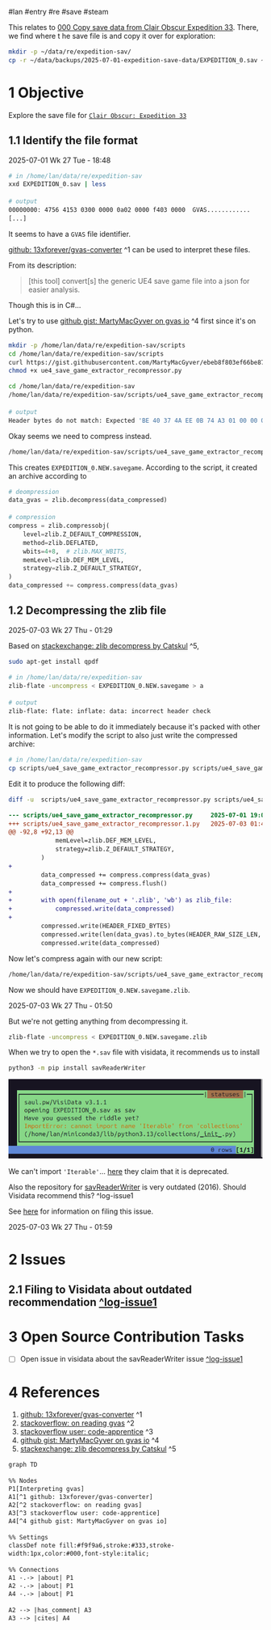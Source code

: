 \#lan #entry  #re #save #steam

This relates to [000 Copy save data from Clair Obscur Expedition 33](../../tasks/000%20Copy%20save%20data%20from%20Clair%20Obscur%20Expedition%2033.md). There, we find where t he save file is and copy it over for exploration:

````sh
mkdir -p ~/data/re/expedition-sav/
cp -r ~/data/backups/2025-07-01-expedition-save-data/EXPEDITION_0.sav ~/data/re/expedition-sav
````

# 1 Objective

Explore the save file for [`Clair Obscur: Expedition 33`](https://store.steampowered.com/agecheck/app/1903340/)

## 1.1 Identify the file format

2025-07-01 Wk 27 Tue - 18:48

````sh
# in /home/lan/data/re/expedition-sav
xxd EXPEDITION_0.sav | less

# output
00000000: 4756 4153 0300 0000 0a02 0000 f403 0000  GVAS............
[...]
````

It seems to have a `GVAS` file identifier.

[github: 13xforever/gvas-converter](https://github.com/13xforever/gvas-converter) [<a name="1" />^1](Wk%2027%20000%20On%20Reverse%20engineering%20Expedition%2033%20save%20data.md#1) can be used to interpret these files.

From its description:

 > 
 > \[this tool\] convert\[s\] the generic UE4 save game file into a json for easier analysis.

Though this is in C#...

Let's try to use [github gist: MartyMacGyver on gvas io](https://gist.github.com/MartyMacGyver/ebeb8f803ef66be87c7c7d95d000ab42) [<a name="4" />^4](Wk%2027%20000%20On%20Reverse%20engineering%20Expedition%2033%20save%20data.md#4) first since it's on python.

````sh
mkdir -p /home/lan/data/re/expedition-sav/scripts
cd /home/lan/data/re/expedition-sav/scripts
curl https://gist.githubusercontent.com/MartyMacGyver/ebeb8f803ef66be87c7c7d95d000ab42/raw/3675e55c48644b75dd8a195c3895579ca9b4229e/ue4_save_game_extractor_recompressor.py > ue4_save_game_extractor_recompressor.py
chmod +x ue4_save_game_extractor_recompressor.py
````

````sh
cd /home/lan/data/re/expedition-sav
/home/lan/data/re/expedition-sav/scripts/ue4_save_game_extractor_recompressor.py --filename EXPEDITION_0.sav --extract

# output
Header bytes do not match: Expected 'BE 40 37 4A EE 0B 74 A3 01 00 00 00' got '47 56 41 53 03 00 00 00 0A 02 00 00 '
````

Okay seems we need to compress instead.

````sh
/home/lan/data/re/expedition-sav/scripts/ue4_save_game_extractor_recompressor.py --compress --filename EXPEDITION_0.sav
````

This creates `EXPEDITION_0.NEW.savegame`. According to the script, it created an archive according to

````python
# deompression
data_gvas = zlib.decompress(data_compressed)

# compression
compress = zlib.compressobj(
	level=zlib.Z_DEFAULT_COMPRESSION,
	method=zlib.DEFLATED,
	wbits=4+8,  # zlib.MAX_WBITS,
	memLevel=zlib.DEF_MEM_LEVEL,
	strategy=zlib.Z_DEFAULT_STRATEGY,
)
data_compressed += compress.compress(data_gvas)
````

## 1.2 Decompressing the zlib file

2025-07-03 Wk 27 Thu - 01:29

Based on [stackexchange: zlib decompress by Catskul](https://unix.stackexchange.com/a/240060) [<a name="5" />^5](Wk%2027%20000%20On%20Reverse%20engineering%20Expedition%2033%20save%20data.md#5),

````sh
sudo apt-get install qpdf
````

````sh
# in /home/lan/data/re/expedition-sav
zlib-flate -uncompress < EXPEDITION_0.NEW.savegame > a

# output
zlib-flate: flate: inflate: data: incorrect header check
````

It is not going to be able to do it immediately because it's packed with other information. Let's modify the script to also just write the compressed archive:

````sh
# in /home/lan/data/re/expedition-sav
cp scripts/ue4_save_game_extractor_recompressor.py scripts/ue4_save_game_extractor_recompressor.1.py
````

Edit it to produce the following diff:

````sh
diff -u  scripts/ue4_save_game_extractor_recompressor.py scripts/ue4_save_game_extractor_recompressor.1.py
````

````diff
--- scripts/ue4_save_game_extractor_recompressor.py     2025-07-01 19:05:22.561601097 +0300
+++ scripts/ue4_save_game_extractor_recompressor.1.py   2025-07-03 01:41:51.026114272 +0300
@@ -92,8 +92,13 @@
             memLevel=zlib.DEF_MEM_LEVEL,
             strategy=zlib.Z_DEFAULT_STRATEGY,
         )
+
         data_compressed += compress.compress(data_gvas)
         data_compressed += compress.flush()
+
+        with open(filename_out + '.zlib', 'wb') as zlib_file:
+            compressed.write(data_compressed)
+
         compressed.write(HEADER_FIXED_BYTES)
         compressed.write(len(data_gvas).to_bytes(HEADER_RAW_SIZE_LEN, byteorder='little'))
         compressed.write(data_compressed)
````

Now let's compress again with our new script:

````sh
/home/lan/data/re/expedition-sav/scripts/ue4_save_game_extractor_recompressor.1.py --compress --filename EXPEDITION_0.sav
````

Now we should have `EXPEDITION_0.NEW.savegame.zlib`.

2025-07-03 Wk 27 Thu - 01:50

But we're not getting anything from decompressing it.

````sh
zlib-flate -uncompress < EXPEDITION_0.NEW.savegame.zlib
````

When we try to open the `*.sav` file with visidata, it recommends us to install

````sh
python3 -m pip install savReaderWriter
````

![Pasted image 20250703015301.png](../../../../../attachments/Pasted%20image%2020250703015301.png)

We can't import `'Iterable'`... [here](https://stackoverflow.com/a/69882451/6944447) they claim that it is deprecated.

Also the repository for [savReaderWriter](https://bitbucket.org/fomcl/savreaderwriter/src/master/) is very outdated (2016). Should Visidata recommend this? <a name="log-issue1" />^log-issue1

See [here](Wk%2027%20000%20On%20Reverse%20engineering%20Expedition%2033%20save%20data.md#21-filing-to-visidata-about-outdated-recommendation-log-issue1) for information on filing this issue.

2025-07-03 Wk 27 Thu - 01:59

# 2 Issues

## 2.1 Filing to Visidata about outdated recommendation [^log-issue1](Wk%2027%20000%20On%20Reverse%20engineering%20Expedition%2033%20save%20data.md#log-issue1)

# 3 Open Source Contribution Tasks

* [ ] Open issue in visidata about the savReaderWriter issue [^log-issue1](Wk%2027%20000%20On%20Reverse%20engineering%20Expedition%2033%20save%20data.md#log-issue1)

# 4 References

1. [github: 13xforever/gvas-converter](https://github.com/13xforever/gvas-converter) ^1
1. [stackoverflow: on reading gvas](https://stackoverflow.com/questions/76498125/read-sav-file-with-gvas-format-in-python) <a name="2" />^2
1. [stackoverflow user: code-apprentice](https://stackoverflow.com/users/1440565/code-apprentice) <a name="3" />^3
1. [github gist: MartyMacGyver on gvas io](https://gist.github.com/MartyMacGyver/ebeb8f803ef66be87c7c7d95d000ab42) ^4
1. [stackexchange: zlib decompress by Catskul](https://unix.stackexchange.com/a/240060) ^5

````mermaid
graph TD

%% Nodes
P1[Interpreting gvas]
A1[^1 github: 13xforever/gvas-converter]
A2[^2 stackoverflow: on reading gvas]
A3[^3 stackoverflow user: code-apprentice]
A4[^4 github gist: MartyMacGyver on gvas io]

%% Settings
classDef note fill:#f9f9a6,stroke:#333,stroke-width:1px,color:#000,font-style:italic;

%% Connections
A1 -.-> |about| P1
A2 -.-> |about| P1
A4 -.-> |about| P1

A2 --> |has_comment| A3
A3 --> |cites| A4
````
